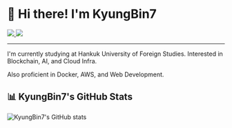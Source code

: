 <h1 align="left">👋 Hi there! I'm KyungBin7</h1>

<p align="left">
  <a href="https://github.com/KyungBin7">
    <img src="https://img.shields.io/badge/GitHub-KyungBin7-black?style=flat-square&logo=github" />
  </a>
  <a href="mailto:jkb12377@hufs.ac.kr">
    <img src="https://img.shields.io/badge/Email-D14836?style=flat-square&logo=gmail&logoColor=white" />
  </a>
</p>

---

I'm currently studying at Hankuk University of Foreign Studies. Interested in Blockchain, AI, and Cloud Infra.

Also proficient in Docker, AWS, and Web Development.


## 📊 KyungBin7's GitHub Stats
<p align="left">
  <img src="https://github-readme-stats.vercel.app/api?username=KyungBin7&show_icons=true&theme=radical" alt="KyungBin7's GitHub stats" />
</p>
